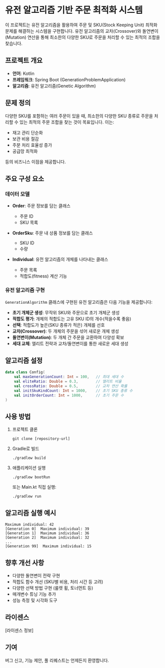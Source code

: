 # 유전 알고리즘 기반 주문 최적화 시스템

이 프로젝트는 유전 알고리즘을 활용하여 주문 및 SKU(Stock Keeping Unit) 최적화 문제를 해결하는 시스템을 구현합니다. 유전 알고리즘의 교차(Crossover)와 돌연변이(Mutation) 연산을 통해 최소한의 다양한 SKU로 주문을 처리할 수 있는 최적의 조합을 찾습니다.

## 프로젝트 개요

- **언어**: Kotlin
- **프레임워크**: Spring Boot (GenerationProblemApplication)
- **알고리즘**: 유전 알고리즘(Genetic Algorithm)

## 문제 정의

다양한 SKU를 포함하는 여러 주문이 있을 때, 최소한의 다양한 SKU 종류로 주문을 처리할 수 있는 최적의 주문 조합을 찾는 것이 목표입니다. 이는: 

- 재고 관리 단순화
- 보관 비용 절감
- 주문 처리 효율성 증가
- 공급망 최적화

등의 비즈니스 이점을 제공합니다.

## 주요 구성 요소

### 데이터 모델

- **Order**: 주문 정보를 담는 클래스
  - 주문 ID
  - SKU 목록
  
- **OrderSku**: 주문 내 상품 정보를 담는 클래스
  - SKU ID
  - 수량
  
- **Individual**: 유전 알고리즘의 개체를 나타내는 클래스
  - 주문 목록
  - 적합도(fitness) 계산 기능

### 유전 알고리즘 구현

`GenerationAlgorithm` 클래스에 구현된 유전 알고리즘은 다음 기능을 제공합니다:

- **초기 개체군 생성**: 무작위 SKU와 주문으로 초기 개체군 생성
- **적합도 평가**: 개체의 적합도는 고유 SKU ID의 개수(적을수록 좋음)
- **선택**: 적합도가 높은(SKU 종류가 적은) 개체를 선호
- **교차(Crossover)**: 두 개체의 주문을 섞어 새로운 개체 생성
- **돌연변이(Mutation)**: 두 개체 간 주문을 교환하여 다양성 확보
- **세대 교체**: 엘리트 전략과 교차/돌연변이를 통한 새로운 세대 생성

## 알고리즘 설정

```kotlin
data class Config(
    val maxGenerationCount: Int = 100,   // 최대 세대 수
    val eliteRatio: Double = 0.3,        // 엘리트 비율
    val crossRatio: Double = 0.5,        // 교차 연산 확률
    val initSkuKindCount: Int = 1000,    // 초기 SKU 종류 수
    val initOrderCount: Int = 1000,      // 초기 주문 수
)
```

## 사용 방법

1. 프로젝트 클론
   ```
   git clone [repository-url]
   ```

2. Gradle로 빌드
   ```
   ./gradlew build
   ```

3. 애플리케이션 실행
   ```
   ./gradlew bootRun
   ```
   
   또는 Main.kt 직접 실행:
   ```
   ./gradlew run
   ```

## 알고리즘 실행 예시

```
Maximum individual: 42
[Generation 0]  Maximum individual: 39
[Generation 1]  Maximum individual: 36
[Generation 2]  Maximum individual: 32
...
[Generation 99]  Maximum individual: 15
```

## 향후 개선 사항

- 다양한 돌연변이 전략 구현
- 적합도 함수 개선 (SKU별 비용, 처리 시간 등 고려)
- 다양한 선택 방법 구현 (룰렛 휠, 토너먼트 등)
- 매개변수 튜닝 기능 추가
- 성능 측정 및 시각화 도구

## 라이센스

[라이센스 정보]

## 기여

버그 신고, 기능 제안, 풀 리퀘스트는 언제든지 환영합니다.
